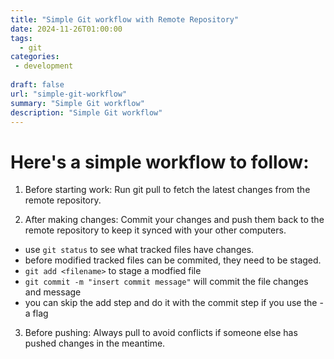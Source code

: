 ```yaml
---
title: "Simple Git workflow with Remote Repository"
date: 2024-11-26T01:00:00
tags:
  - git
categories: 
 - development
 
draft: false
url: "simple-git-workflow"
summary: "Simple Git workflow"
description: "Simple Git workflow"
---
```



# Here's a simple workflow to follow:

1. Before starting work: Run git pull to fetch the latest changes from the remote repository.

2. After making changes: Commit your changes and push them back to the remote repository to keep it synced with your other computers.

 - use `git status` to see what tracked files have changes.
 - before modified tracked files can be commited, they need to be staged.
 - `git add <filename>` to stage a modfied file
 - `git commit -m "insert commit message"` will commit the file changes and message
 - you can skip the add step and do it with the commit step if you use the -a flag


3. Before pushing: Always pull to avoid conflicts if someone else has pushed changes in the meantime.